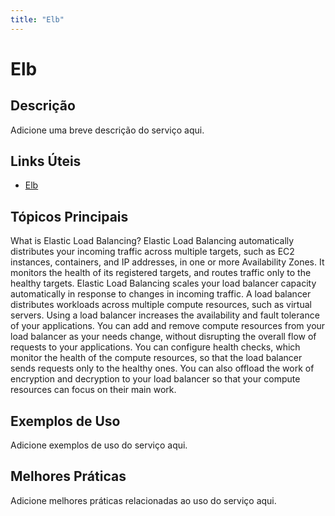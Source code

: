 ```yaml
---
title: "Elb"
---
```


# Elb

## Descrição

Adicione uma breve descrição do serviço aqui.

## Links Úteis

- [Elb](https://docs.aws.amazon.com/elasticloadbalancing/latest/userguide/what-is-load-balancing.html)

## Tópicos Principais

What is Elastic Load Balancing?
Elastic Load Balancing automatically distributes your incoming traffic across multiple targets, such as
        EC2 instances, containers, and IP addresses, in one or more Availability Zones. It 
        monitors the health of its registered targets, and routes traffic only to the healthy
        targets. Elastic Load Balancing scales your load balancer capacity automatically in response to changes
        in incoming traffic.
A load balancer distributes workloads across multiple compute resources, such as
            virtual servers. Using a load balancer increases the availability and fault tolerance
            of your applications.
You can add and remove compute resources from your load balancer as your needs 
            change, without disrupting the overall flow of requests to your applications.
You can configure health checks, which monitor the health of the compute resources, so
            that the load balancer sends requests only to the healthy ones. You can also offload the
            work of encryption and decryption to your load balancer so that your compute resources
            can focus on their main work.

## Exemplos de Uso

Adicione exemplos de uso do serviço aqui.

## Melhores Práticas

Adicione melhores práticas relacionadas ao uso do serviço aqui.
